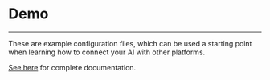 # Demo
---

These are example configuration files, which can be used a starting point when learning how to connect your AI with other platforms.

[See here](https://studio.src.eco/nail/vtx/) for complete documentation.
